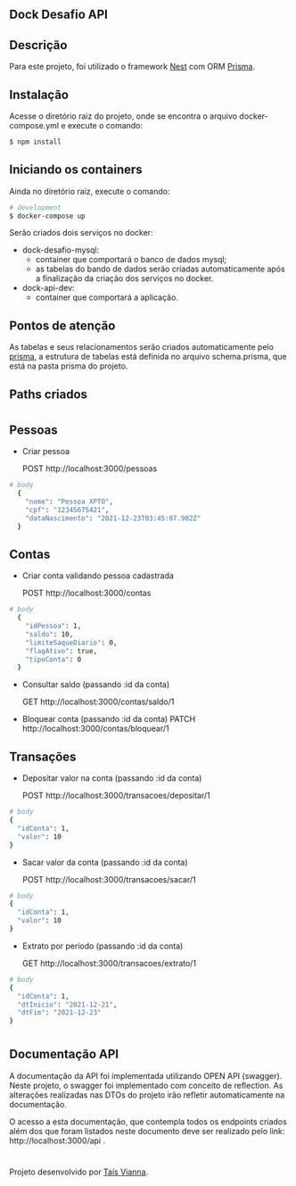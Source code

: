 ## Dock Desafio API

## Descrição

Para este projeto, foi utilizado o framework [Nest](https://github.com/nestjs/nest) com ORM [Prisma](https://www.prisma.io/).

## Instalação
Acesse o diretório raiz do projeto, onde se encontra o arquivo docker-compose.yml e execute o comando:
```bash
$ npm install
```

## Iniciando os containers
Ainda no diretório raiz, execute o comando:
```bash
# development
$ docker-compose up
```

Serão criados dois serviços no docker:
  - dock-desafio-mysql:
    - container que comportará o banco de dados mysql;
    - as tabelas do bando de dados serão criadas automaticamente após a finalização da criação dos serviços no docker.
  - dock-api-dev:
    - container que comportará a aplicação.

## Pontos de atenção

As tabelas e seus relacionamentos serão criados automaticamente pelo [prisma](https://www.prisma.io/), a estrutura de tabelas está definida no arquivo schema.prisma, que está na pasta prisma do projeto.

## Paths criados
#
## Pessoas
- Criar pessoa

  POST http://localhost:3000/pessoas
```bash
# body
  {
    "nome": "Pessoa XPTO",
    "cpf": "12345675421",
    "dataNascimento": "2021-12-23T03:45:07.902Z"
  }
```
## Contas
- Criar conta validando pessoa cadastrada

  POST http://localhost:3000/contas
```bash
# body
  {
    "idPessoa": 1,
    "saldo": 10,
    "limiteSaqueDiario": 0,
    "flagAtivo": true,
    "tipoConta": 0
  }
```
- Consultar saldo (passando :id da conta)

  GET http://localhost:3000/contas/saldo/1

- Bloquear conta (passando :id da conta)
  PATCH http://localhost:3000/contas/bloquear/1

## Transações
- Depositar valor na conta (passando :id da conta)

  POST http://localhost:3000/transacoes/depositar/1
```bash
# body 
{
  "idConta": 1,
  "valor": 10
}
``` 
- Sacar valor da conta (passando :id da conta)

  POST http://localhost:3000/transacoes/sacar/1
```bash
# body 
{
  "idConta": 1,
  "valor": 10
}
``` 
- Extrato por período (passando :id da conta)

  GET http://localhost:3000/transacoes/extrato/1
```bash
# body
{
  "idConta": 1,
  "dtInicio": "2021-12-21",
  "dtFim": "2021-12-23"
}
``` 
#

## Documentação API
A documentação da API foi implementada utilizando OPEN API (swagger). Neste projeto, o swagger foi implementado com conceito de reflection. As alterações realizadas nas DTOs do projeto irão refletir automaticamente na documentação.

O acesso a esta documentação, que contempla todos os endpoints criados além dos que foram listados neste documento deve ser realizado pelo link: http://localhost:3000/api .

#
Projeto desenvolvido por [Taís Vianna](https://github.com/tvianna).
